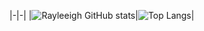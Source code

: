 


|-|-|
|![Rayleeigh GitHub stats](https://github-readme-stats-git-masterorgs-github-readme-stats-team.vercel.app/api?username=diegosteiner&theme=dark&show_icons=true&hide_border=true&layout=compact&include_orgs=true)|![Top Langs](https://github-readme-stats-git-masterorgs-github-readme-stats-team.vercel.app/api/top-langs/?username=rayleeigh&include_orgs=true&theme=dark&show_icons=true&hide_border=true&layout=compact)|
